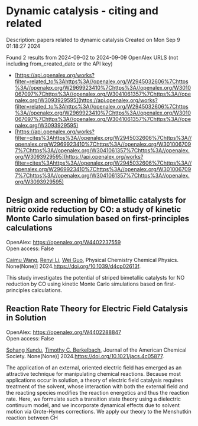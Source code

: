 # Dynamic catalysis - citing and related
Description: papers related to dynamic catalysis
Created on Mon Sep  9 01:18:27 2024

Found 2 results from 2024-09-02 to 2024-09-09
OpenAlex URLS (not including from_created_date or the API key)
- [https://api.openalex.org/works?filter=related_to%3Ahttps%3A//openalex.org/W2945032606%7Chttps%3A//openalex.org/W2969923410%7Chttps%3A//openalex.org/W3010067097%7Chttps%3A//openalex.org/W3041061357%7Chttps%3A//openalex.org/W3093929595](https://api.openalex.org/works?filter=related_to%3Ahttps%3A//openalex.org/W2945032606%7Chttps%3A//openalex.org/W2969923410%7Chttps%3A//openalex.org/W3010067097%7Chttps%3A//openalex.org/W3041061357%7Chttps%3A//openalex.org/W3093929595)
- [https://api.openalex.org/works?filter=cites%3Ahttps%3A//openalex.org/W2945032606%7Chttps%3A//openalex.org/W2969923410%7Chttps%3A//openalex.org/W3010067097%7Chttps%3A//openalex.org/W3041061357%7Chttps%3A//openalex.org/W3093929595](https://api.openalex.org/works?filter=cites%3Ahttps%3A//openalex.org/W2945032606%7Chttps%3A//openalex.org/W2969923410%7Chttps%3A//openalex.org/W3010067097%7Chttps%3A//openalex.org/W3041061357%7Chttps%3A//openalex.org/W3093929595)

## Design and screening of bimetallic catalysts for nitric oxide reduction by CO: a study of kinetic Monte Carlo simulation based on first-principles calculations   

OpenAlex: https://openalex.org/W4402237559    
Open access: False
    
[Caimu Wang](https://openalex.org/A5024429244), [Renyi Li](https://openalex.org/A5070805773), [Wei Guo](https://openalex.org/A5100416207), Physical Chemistry Chemical Physics. None(None)] 2024.https://doi.org/10.1039/d4cp02613f.
    
This study investigates the potential of striped bimetallic catalysts for NO reduction by CO using kinetic Monte Carlo simulations based on first-principles calculations.    

    

## Reaction Rate Theory for Electric Field Catalysis in Solution   

OpenAlex: https://openalex.org/W4402288847    
Open access: False
    
[Sohang Kundu](https://openalex.org/A5088482036), [Timothy C. Berkelbach](https://openalex.org/A5017031564), Journal of the American Chemical Society. None(None)] 2024.https://doi.org/10.1021/jacs.4c05877.
    
The application of an external, oriented electric field has emerged as an attractive technique for manipulating chemical reactions. Because most applications occur in solution, a theory of electric field catalysis requires treatment of the solvent, whose interaction with both the external field and the reacting species modifies the reaction energetics and thus the reaction rate. Here, we formulate such a transition state theory using a dielectric continuum model, and we incorporate dynamical effects due to solvent motion via Grote-Hynes corrections. We apply our theory to the Menshutkin reaction between CH    

    
